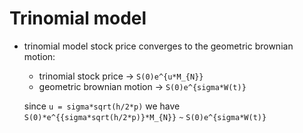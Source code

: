 # Trinomial model


- trinomial model stock price converges to the geometric brownian motion:
    - trinomial stock price -> `S(0)e^{u*M_{N}}`
    - geometric brownian motion -> `S(0)e^{sigma*W(t)}`

    since `u = sigma*sqrt(h/2*p)` we have
    `S(0)*e^{{sigma*sqrt(h/2*p)}*M_{N}}` `~` `S(0)e^{sigma*W(t)}`
